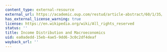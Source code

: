 ```yaml
---
content_type: external-resource
external_url: https://academic.oup.com/restud/article-abstract/60/1/35/1576085
has_external_license_warning: true
license: https://en.wikipedia.org/wiki/All_rights_reserved
status: ''
title: Income Distribution and Macroeconomics
uid: ea0adedd-15eb-4ae5-9dd6-3c0c2df4deaf
wayback_url: ''
---
```

